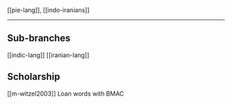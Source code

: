 [[pie-lang]], [[indo-iranians]]

---

## Sub-branches
[[indic-lang]]
[[iranian-lang]]

## Scholarship
[[m-witzel2003]] Loan words with BMAC